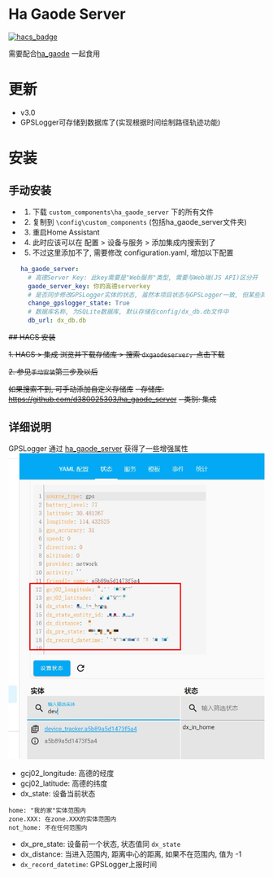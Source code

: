 <!--
 * @Author        : dx
 * @Github        : https://github.com/d380025303
 * @Description   : 
 * @Date          : 2023-06-04
 * @LastEditors   : dx
 * @LastEditTime  : 2023-06-04 14:56:00
 -->

# Ha Gaode Server

[![hacs_badge](https://img.shields.io/badge/HACS-Default-41BDF5.svg)](https://github.com/hacs/integration)

需要配合[ha_gaode](https://github.com/d380025303/ha_gaode) 一起食用

# 更新
+ v3.0
 + GPSLogger可存储到数据库了(实现根据时间绘制路径轨迹功能)

# 安装
## 手动安装
* 1. 下载 `custom_components\ha_gaode_server` 下的所有文件
* 2. 复制到 `\config\custom_components` (包括ha_gaode_server文件夹)
* 3. 重启Home Assistant
* 4. 此时应该可以在 配置 > 设备与服务 > 添加集成内搜索到了
* 5. 不过这里添加不了, 需要修改 configuration.yaml, 增加以下配置
    ```yaml
    ha_gaode_server:
      # 高德Server Key: 此key需要是"Web服务"类型, 需要与Web端(JS API)区分开 
      gaode_server_key: 你的高德serverkey  
      # 是否同步修改GPSLogger实体的状态, 虽然本项目状态与GPSLogger一致, 但某些其它包可能会自定义状态(比如本项目2.0版本,已调整), 可将此设置为 False
      change_gpslogger_state: True 
      # 数据库名称, 为SQLite数据库, 默认存储在config/dx_db.db文件中
      db_url: dx_db.db
    ```

~~## HACS 安装~~

~~1. HACS > 集成 浏览并下载存储库 > 搜索 ```dxgaodeserver```，点击下载~~

~~2. 参见`手动安装`第三步及以后~~

~~如果搜索不到, 可手动添加自定义存储库~~
~~- 存储库: https://github.com/d380025303/ha_gaode_server~~
~~- 类别: 集成~~


## 详细说明
GPSLogger 通过 [ha_gaode_server](https://github.com/d380025303/ha_gaode_server) 获得了一些增强属性
![](1.jpg)

- gcj02_longitude: 高德的经度
- gcj02_latitude: 高德的纬度
- dx_state: 设备当前状态
```text
home: "我的家"实体范围内
zone.XXX: 在zone.XXX的实体范围内
not_home: 不在任何范围内
```
- dx_pre_state: 设备前一个状态, 状态值同 ```dx_state```
- dx_distance: 当进入范围内, 距离中心的距离, 如果不在范围内, 值为 -1
- `dx_record_datetime`: GPSLogger上报时间
